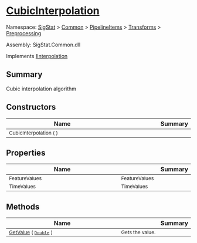 # [CubicInterpolation](./CubicInterpolation.md)

Namespace: [SigStat]() > [Common](./../../../README.md) > [PipelineItems]() > [Transforms]() > [Preprocessing](./README.md)

Assembly: SigStat.Common.dll

Implements [IInterpolation](./IInterpolation.md)

## Summary
Cubic interpolation algorithm

## Constructors

| Name | Summary | 
| --- | --- | 
| <sub>CubicInterpolation (  )</sub><div style="width: 290px"> | <sub></sub><div style="width: 290px"> | <br>


## Properties

| Name | Summary | 
| --- | --- | 
| <sub>FeatureValues</sub><div style="width: 290px"> | <sub>FeatureValues</sub><div style="width: 290px"> | <br>
| <sub>TimeValues</sub><div style="width: 290px"> | <sub>TimeValues</sub><div style="width: 290px"> | <br>


## Methods

| Name | Summary | 
| --- | --- | 
| <sub>[GetValue](./Methods/CubicInterpolation-100663727.md) ( [`Double`](https://docs.microsoft.com/en-us/dotnet/api/System.Double) )</sub><div style="width: 290px"> | <sub>Gets the value.</sub><div style="width: 290px"> | <br>


